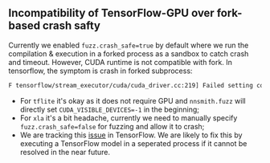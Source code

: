 ## Incompatibility of TensorFlow-GPU over fork-based crash safty

Currently we enabled `fuzz.crash_safe=true` by default where we run the compilation & execution in a forked process as a sandbox to catch crash and timeout. However, CUDA runtime is not compatible with fork. In tensorflow, the symptom is crash in forked subprocess:

```txt
F tensorflow/stream_executor/cuda/cuda_driver.cc:219] Failed setting context: CUDA_ERROR_NOT_INITIALIZED: initialization error
```

- For `tflite` it's okay as it does not require GPU and `nnsmith.fuzz` will directly set `CUDA_VISIBLE_DEVICES=-1` in the beginning;
- For `xla` it's a bit headache, currently we need to manually specify `fuzz.crash_safe=false` for fuzzing and allow it to crash;
- We are tracking this [issue](https://github.com/tensorflow/tensorflow/issues/57877) in TensorFlow. We are likely to fix this by executing a TensorFlow model in a seperated process if it cannot be resolved in the near future.
